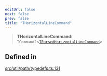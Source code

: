 ```yaml
---
editUrl: false
next: false
prev: false
title: "THorizontalLineCommand"
---
```


> **THorizontalLineCommand**: `TCommand2`\<[`TParsedHorizontalLineCommand`](/api/namespaces/util/type-aliases/tparsedhorizontallinecommand/)\>

## Defined in

[src/util/path/typedefs.ts:131](https://github.com/fabricjs/fabric.js/blob/v6.0.0-rc4/src/util/path/typedefs.ts#L131)
